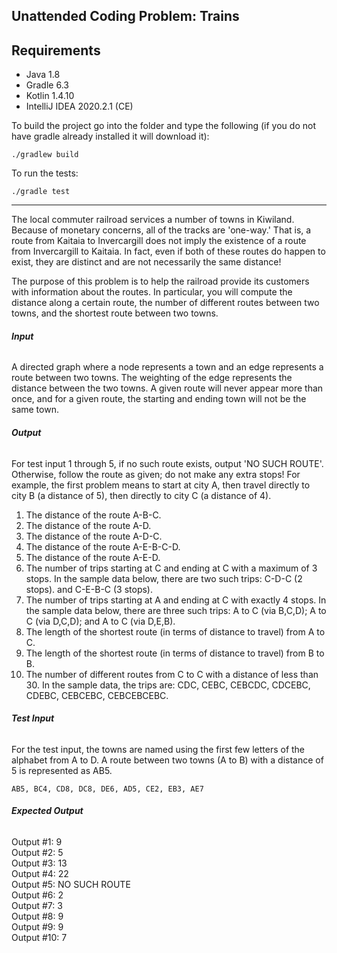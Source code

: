 ## **Unattended Coding Problem: Trains**

## Requirements

*   Java 1.8
*   Gradle 6.3
*   Kotlin 1.4.10
*   IntelliJ IDEA 2020.2.1 (CE)
    
To build the project go into the folder and type the following
(if you do not have gradle already installed it will download it):

    ./gradlew build
    
To run the tests:

    ./gradle test
    
***
The local commuter railroad services a number of towns in Kiwiland. Because of monetary concerns, all of the tracks are 'one-way.' That is, a route from Kaitaia to Invercargill does not imply the existence of a route from Invercargill to Kaitaia. In fact, even if both of these routes do happen to exist, they are distinct and are not necessarily the same distance!

The purpose of this problem is to help the railroad provide its customers with information about the routes. In particular, you will compute the distance along a certain route, the number of different routes between two towns, and the shortest route between two towns.

###### **Input**

A directed graph where a node represents a town and an edge represents a route between two towns. The weighting of the edge represents the distance between the two towns. A given route will never appear more than once, and for a given route, the starting and ending town will not be the same town.

###### **Output**

For test input 1 through 5, if no such route exists, output 'NO SUCH ROUTE'. Otherwise, follow the route as given; do not make any extra stops! For example, the first problem means to start at city A, then travel directly to city B (a distance of 5), then directly to city C (a distance of 4).
1. The distance of the route A-B-C.
2. The distance of the route A-D.
3. The distance of the route A-D-C.
4. The distance of the route A-E-B-C-D.
5. The distance of the route A-E-D.
6. The number of trips starting at C and ending at C with a maximum of 3 stops. In the sample data below, there are two such trips: C-D-C (2 stops). and C-E-B-C (3 stops).
7. The number of trips starting at A and ending at C with exactly 4 stops. In the sample data below, there are three such trips: A to C (via B,C,D); A to C (via D,C,D); and A to C (via D,E,B).
8. The length of the shortest route (in terms of distance to travel) from A to C.
9. The length of the shortest route (in terms of distance to travel) from B to B.
10. The number of different routes from C to C with a distance of less than 30. In the sample data, the trips are: CDC, CEBC, CEBCDC, CDCEBC,
CDEBC, CEBCEBC, CEBCEBCEBC.

###### **Test Input**

For the test input, the towns are named using the first few letters of the alphabet from A to D. A route between two towns (A to B) with a distance of 5 is represented as AB5.

`AB5, BC4, CD8, DC8, DE6, AD5, CE2, EB3, AE7`

###### **Expected Output**  
 
Output #1: 9\
Output #2: 5\
Output #3: 13\
Output #4: 22\
Output #5: NO SUCH ROUTE\
Output #6: 2\
Output #7: 3\
Output #8: 9\
Output #9: 9\
Output #10: 7
